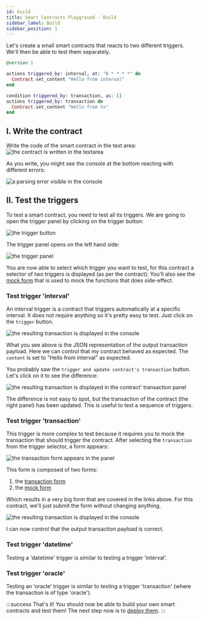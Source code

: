```yaml
---
id: build
title: Smart Contracts Playground - Build
sidebar_label: Build
sidebar_position: 1
---
```


Let's create a small smart contracts that reacts to two different triggers. We'll then be able to test them separately.

```elixir
@version 1

actions triggered_by: interval, at: "0 * * * *" do
  Contract.set_content "Hello from interval"
end

condition triggered_by: transaction, as: []
actions triggered_by: transaction do
  Contract.set_content "Hello from tx"
end
```

## I. Write the contract

Write the code of the smart contract in the text area:
![the contract is written in the textarea](/img/playground/playground_build_step1.png)

As you write, you might see the console at the bottom reacting with different errors:

![a parsing error visible in the console](/img/playground/playground_parse_error.png)

## II. Test the triggers

To test a smart contract, you need to test all its triggers. We are going to open the trigger panel by clicking on the trigger button:

![the trigger button](/img/playground/playground_button_trigger.png)

The trigger panel opens on the left hand side:

![the trigger panel](/img/playground/playground_trigger_panel.png)

You are now able to select which trigger you want to test, for this contract a selector of two triggers is displayed (as per the contract):
You'll also see the [mock form](/build/smart-contracts/playground/mock-form) that is used to mock the functions that does side-effect.

### Test trigger 'interval'

An interval trigger is a contract that triggers automatically at a specific interval. It does not require anything so it's pretty easy to test. Just click on the `trigger` button.

![the resulting transaction is displayed in the console](/img/playground/playground_build_step2a.png)

What you see above is the JSON representation of the output transaction payload. Here we can control that my contract behaved as expected. The `content` is set to "Hello from interval" as expected.

You probably saw the `trigger and update contract's transaction` button. Let's click on it to see the difference:

![the resulting transaction is displayed in the contract' transaction panel](/img/playground/playground_build_step2e.png)

The difference is not easy to spot, but the transaction of the contract (the right panel) has been updated. This is useful to test a sequence of triggers.

### Test trigger 'transaction'

This trigger is more complex to test because it requires you to mock the transaction that should trigger the contract. After selecting the `transaction` from the trigger selector, a form appears:

![the transaction form appears in the panel](/img/playground/playground_build_step2b.png)

This form is composed of two forms:

1. the [transaction form](/build/smart-contracts/playground/transaction-form)
1. the [mock form](/build/smart-contracts/playground/mock-form)

Which results in a very big form that are covered in the links above. For this contract, we'll just submit the form without changing anything.

![the resulting transaction is displayed in the console](/img/playground/playground_build_step2c.png)

I can now control that the output transaction payload is correct.

### Test trigger 'datetime'

Testing a 'datetime' trigger is similar to testing a trigger 'interval'.

### Test trigger 'oracle'

Testing an 'oracle' trigger is similar to testing a trigger 'transaction' (where the transaction is of type 'oracle').

:::success That's it!
You should now be able to build your own smart contracts and test them! The next step now is to [deploy them](/build/smart-contracts/playground/deploy).
:::
